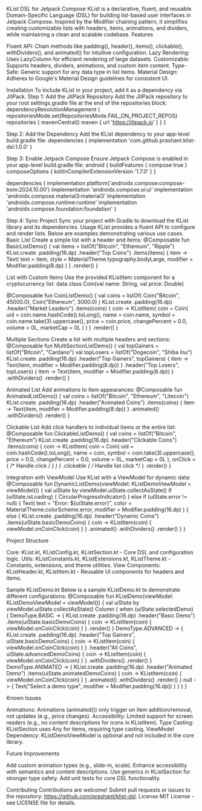 KList DSL for Jetpack Compose
KList is a declarative, fluent, and reusable Domain-Specific Language (DSL) for building list-based user interfaces in Jetpack Compose. Inspired by the Modifier chaining pattern, it simplifies creating customizable lists with headers, items, animations, and dividers, while maintaining a clean and scalable codebase.
Features

Fluent API: Chain methods like padding(), header(), items(), clickable(), withDividers(), and animated() for intuitive configuration.
Lazy Rendering: Uses LazyColumn for efficient rendering of large datasets.
Customizable: Supports headers, dividers, animations, and custom item content.
Type-Safe: Generic support for any data type in list items.
Material Design: Adheres to Google's Material Design guidelines for consistent UI.

Installation
To include KList in your project, add it as a dependency via JitPack.
Step 1: Add the JitPack Repository
Add the JitPack repository to your root settings.gradle file at the end of the repositories block:
dependencyResolutionManagement {
    repositoriesMode.set(RepositoriesMode.FAIL_ON_PROJECT_REPOS)
    repositories {
        mavenCentral()
        maven { url 'https://jitpack.io' }
    }
}

Step 2: Add the Dependency
Add the KList dependency to your app-level build.gradle file:
dependencies {
    implementation 'com.github.prashant:klist-dsl:1.0.0'
}

Step 3: Enable Jetpack Compose
Ensure Jetpack Compose is enabled in your app-level build.gradle file:
android {
    buildFeatures {
        compose true
    }
    composeOptions {
        kotlinCompilerExtensionVersion '1.7.0'
    }
}

dependencies {
    implementation platform('androidx.compose:compose-bom:2024.10.00')
    implementation 'androidx.compose.ui:ui'
    implementation 'androidx.compose.material3:material3'
    implementation 'androidx.compose.runtime:runtime'
    implementation 'androidx.compose.foundation:foundation'
}

Step 4: Sync Project
Sync your project with Gradle to download the KList library and its dependencies.
Usage
KList provides a fluent API to configure and render lists. Below are examples demonstrating various use cases.
Basic List
Create a simple list with a header and items:
@Composable
fun BasicListDemo() {
    val items = listOf("Bitcoin", "Ethereum", "Ripple")
    KList.create
        .padding(16.dp)
        .header("Top Coins")
        .items(items) { item ->
            Text(
                text = item,
                style = MaterialTheme.typography.bodyLarge,
                modifier = Modifier.padding(8.dp)
            )
        }
        .render()
}

List with Custom Items
Use the provided KListItem component for a cryptocurrency list:
data class Coin(val name: String, val price: Double)

@Composable
fun CoinListDemo() {
    val coins = listOf(
        Coin("Bitcoin", 45000.0),
        Coin("Ethereum", 3000.0)
    )
    KList.create
        .padding(16.dp)
        .header("Market Leaders")
        .items(coins) { coin ->
            KListItem(
                coin = Coin(
                    uid = coin.name.hashCode().toLong(),
                    name = coin.name,
                    symbol = coin.name.take(3).uppercase(),
                    price = coin.price,
                    changePercent = 0.0,
                    volume = 0L,
                    marketCap = 0L
                )
            )
        }
        .render()
}

Multiple Sections
Create a list with multiple headers and sections:
@Composable
fun MultiSectionListDemo() {
    val topGainers = listOf("Bitcoin", "Cardano")
    val topLosers = listOf("Dogecoin", "Shiba Inu")
    KList.create
        .padding(16.dp)
        .header("Top Gainers", topGainers) { item ->
            Text(item, modifier = Modifier.padding(8.dp))
        }
        .header("Top Losers", topLosers) { item ->
            Text(item, modifier = Modifier.padding(8.dp))
        }
        .withDividers()
        .render()
}

Animated List
Add animations to item appearances:
@Composable
fun AnimatedListDemo() {
    val coins = listOf("Bitcoin", "Ethereum", "Litecoin")
    KList.create
        .padding(16.dp)
        .header("Animated Coins")
        .items(coins) { item ->
            Text(item, modifier = Modifier.padding(8.dp))
        }
        .animated()
        .withDividers()
        .render()
}

Clickable List
Add click handlers to individual items or the entire list:
@Composable
fun ClickableListDemo() {
    val coins = listOf("Bitcoin", "Ethereum")
    KList.create
        .padding(16.dp)
        .header("Clickable Coins")
        .items(coins) { coin ->
            KListItem(
                coin = Coin(
                    uid = coin.hashCode().toLong(),
                    name = coin,
                    symbol = coin.take(3).uppercase(),
                    price = 0.0,
                    changePercent = 0.0,
                    volume = 0L,
                    marketCap = 0L
                ),
                onClick = { /* Handle click */ }
            )
        }
        .clickable { /* Handle list click */ }
        .render()
}

Integration with ViewModel
Use KList with a ViewModel for dynamic data:
@Composable
fun DynamicListDemo(viewModel: KListDemoViewModel = viewModel()) {
    val uiState by viewModel.uiState.collectAsState()
    if (uiState.isLoading) {
        CircularProgressIndicator()
    } else if (uiState.error != null) {
        Text(
            text = "Error: ${uiState.error}",
            color = MaterialTheme.colorScheme.error,
            modifier = Modifier.padding(16.dp)
        )
    } else {
        KList.create
            .padding(16.dp)
            .header("Dynamic Coins")
            .items(uiState.basicDemoCoins) { coin ->
                KListItem(coin) { viewModel.onCoinClick(coin) }
            }
            .animated()
            .withDividers()
            .render()
    }
}

Project Structure

Core: KList.kt, KListConfig.kt, KListSection.kt - Core DSL and configuration logic.
Utils: KListConstants.kt, KListExtensions.kt, KListTheme.kt - Constants, extensions, and theme utilities.
View Components: KListHeader.kt, KListItem.kt - Reusable UI components for headers and items.

Sample KListDemo.kt
Below is a sample KListDemo.kt to demonstrate different configurations:
@Composable
fun KListDemo(viewModel: KListDemoViewModel = viewModel()) {
    val uiState by viewModel.uiState.collectAsState()
    Column {
        when (uiState.selectedDemo) {
            DemoType.BASIC -> {
                KList.create
                    .padding(16.dp)
                    .header("Basic Demo")
                    .items(uiState.basicDemoCoins) { coin ->
                        KListItem(coin) { viewModel.onCoinClick(coin) }
                    }
                    .render()
            }
            DemoType.ADVANCED -> {
                KList.create
                    .padding(16.dp)
                    .header("Top Gainers", uiState.basicDemoCoins) { coin ->
                        KListItem(coin) { viewModel.onCoinClick(coin) }
                    }
                    .header("All Coins", uiState.advancedDemoCoins) { coin ->
                        KListItem(coin) { viewModel.onCoinClick(coin) }
                    }
                    .withDividers()
                    .render()
            }
            DemoType.ANIMATED -> {
                KList.create
                    .padding(16.dp)
                    .header("Animated Demo")
                    .items(uiState.animatedDemoCoins) { coin ->
                        KListItem(coin) { viewModel.onCoinClick(coin) }
                    }
                    .animated()
                    .withDividers()
                    .render()
            }
            null -> {
                Text("Select a demo type", modifier = Modifier.padding(16.dp))
            }
        }
    }
}

Known Issues

Animations: Animations (animated()) only trigger on item addition/removal, not updates (e.g., price changes).
Accessibility: Limited support for screen readers (e.g., no content descriptions for icons in KListItem).
Type Casting: KListSection uses Any for items, requiring type casting.
ViewModel Dependency: KListDemoViewModel is optional and not included in the core library.

Future Improvements

Add custom animation types (e.g., slide-in, scale).
Enhance accessibility with semantics and content descriptions.
Use generics in KListSection for stronger type safety.
Add unit tests for core DSL functionality.

Contributing
Contributions are welcome! Submit pull requests or issues to the repository: https://github.com/prashant/klist-dsl.
License
MIT License - see LICENSE file for details.
